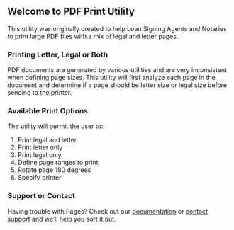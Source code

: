 ## Welcome to PDF Print Utility

This utility was originally created to help Loan Signing Agents and Notaries to print large PDF files with a mix of legal and letter pages.

### Printing Letter, Legal or Both

PDF documents are generated by various utilities and are very inconsistent when defining page sizes. This utility will first analyze each page in the document and determine if a page should be letter size or legal size before sending to the printer.

### Available Print Options

The utility will permit the user to:

1. Print legal and letter
2. Print letter only
3. Print legal only
4. Define page ranges to print
5. Rotate page 180 degrees
6. Specify printer

### Support or Contact

Having trouble with Pages? Check out our [documentation](https://help.github.com/categories/github-pages-basics/) or [contact support](https://github.com/contact) and we’ll help you sort it out.
